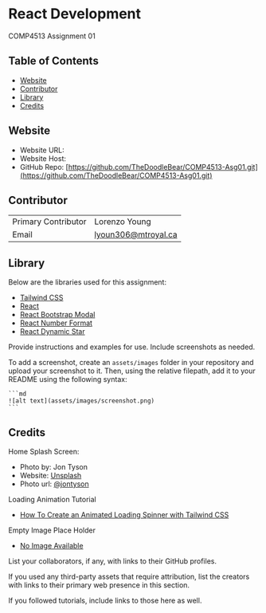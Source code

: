 # React Development
COMP4513 Assignment 01

## Table of Contents

- [Website](#Website)
- [Contributor](#Contributor)
- [Library](#Library)
- [Credits](#credits)

## Website
- Website URL:
- Website Host:
- GitHub Repo: [https://github.com/TheDoodleBear/COMP4513-Asg01.git](https://github.com/TheDoodleBear/COMP4513-Asg01.git)

## Contributor 
| | |
| --- | --- |
| Primary Contributor | Lorenzo Young |
| Email | lyoun306@mtroyal.ca |

## Library

Below are the libraries used for this assignment: 
- [Tailwind CSS ](https://tailwindcss.com/)
- [React](https://reactjs.org/)
- [React Bootstrap Modal](https://react-bootstrap.github.io/)
- [React Number Format](https://github.com/s-yadav/react-number-format)
- [React Dynamic Star](https://www.npmjs.com/package/react-dynamic-star)


Provide instructions and examples for use. Include screenshots as needed.

To add a screenshot, create an `assets/images` folder in your repository and upload your screenshot to it. Then, using the relative filepath, add it to your README using the following syntax:

    ```md
    ![alt text](assets/images/screenshot.png)
    ```

## Credits
Home Splash Screen:
    
- Photo by: Jon Tyson
- Website: [Unsplash](https://unsplash.com)
- Photo url: [@jontyson](https://unsplash.com/photos/A-obUh61bKw) 

Loading Animation Tutorial
 - [How To Create an Animated Loading Spinner with Tailwind CSS](https://braydoncoyer.dev/blog/how-to-create-an-animated-loading-spinner-with-tailwind-css)

 Empty Image Place Holder
 - [No Image Available](https://upload.wikimedia.org/wikipedia/commons/6/65/No-Image-Placeholder.svg)
 
List your collaborators, if any, with links to their GitHub profiles.

If you used any third-party assets that require attribution, list the creators with links to their primary web presence in this section.

If you followed tutorials, include links to those here as well.

